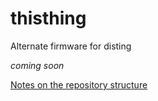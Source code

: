 # thisthing
Alternate firmware for disting

*coming soon*

[Notes on the repository structure](./repository_structure.md)

